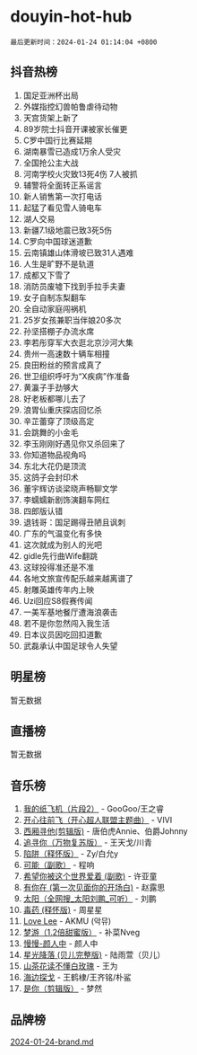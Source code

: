 # douyin-hot-hub

`最后更新时间：2024-01-24 01:14:04 +0800`

## 抖音热榜

1. 国足亚洲杯出局
1. 外媒指控幻兽帕鲁虐待动物
1. 天宫货架上新了
1. 89岁院士抖音开课被家长催更
1. C罗中国行比赛延期
1. 湖南暴雪已造成1万余人受灾
1. 全国抢公主大战
1. 河南学校火灾致13死4伤 7人被抓
1. 辅警将全面转正系谣言
1. 新人销售第一次打电话
1. 起猛了看见雪人骑电车
1. 湖人交易
1. 新疆7.1级地震已致3死5伤
1. C罗向中国球迷道歉
1. 云南镇雄山体滑坡已致31人遇难
1. 人生是旷野不是轨道
1. 成都又下雪了
1. 消防员废墟下找到手拉手夫妻
1. 女子自制冻梨翻车
1. 全自动家庭闯祸机
1. 25岁女孩兼职当伴娘20多次
1. 孙坚搭棚子办流水席
1. 李若彤穿军大衣逛北京沙河大集
1. 贵州一高速数十辆车相撞
1. 良田粉丝的预言成真了
1. 世卫组织呼吁为“X疾病”作准备
1. 黄瀛子手劲够大
1. 好老板都哪儿去了
1. 浪胃仙重庆探店回忆杀
1. 辛芷蕾穿了顶级高定
1. 会跳舞的小金毛
1. 李玉刚刚好遇见你又杀回来了
1. 你知道物品视角吗
1. 东北大花仍是顶流
1. 这鸽子会封印术
1. 董宇辉访谈梁晓声畅聊文学
1. 李蠕蠕新剧饰演翻车网红
1. 四郎版认错
1. 退钱哥：国足踢得丑陋且讽刺
1. 广东的气温变化有多快
1. 这次就成为别人的光吧
1. gidle先行曲Wife翻跳
1. 这球投得准还是不准
1. 各地文旅宣传配乐越来越离谱了
1. 射雕英雄传年内上映
1. Uzi回应S8假赛传闻
1. 一美军基地餐厅遭海浪袭击
1. 若不是你忽然闯入我生活
1. 日本议员因吃回扣道歉
1. 武磊承认中国足球令人失望

## 明星榜

暂无数据

## 直播榜

暂无数据

## 音乐榜

1. [我的纸飞机（片段2）](https://sf86-cdn-tos.douyinstatic.com/obj/tos-cn-ve-2774/oM2ZrKcg2CD5AeRB2gkeXOFB1IxAGJdZPazYHf) - GooGoo/王之睿
1. [开心往前飞（开心超人联盟主题曲）](https://sf3-cdn-tos.douyinstatic.com/obj/tos-cn-ve-2774/9d8fb7c82cf1421fb93a9fe925275e0a) - VIVI
1. [西厢寻他(剪辑版)](https://sf3-cdn-tos.douyinstatic.com/obj/tos-cn-ve-2774/oUsAVfAQKlRNxEv5qxvIB8o5qmIWUcXbzJKJhw) - 唐伯虎Annie、伯爵Johnny
1. [追寻你（万物复苏版）](https://sf86-cdn-tos.douyinstatic.com/obj/tos-cn-ve-2774/oYeAZJsbjIDit9APmBg8u6uDUQnHmoCf3gbo74) - 王天戈/川青
1. [陷阱（释怀版）](https://sf3-cdn-tos.douyinstatic.com/obj/tos-cn-ve-2774/oE8C21LeZrzKLDFfQYgMzx4GAIHageG5IzayY7) - Zy/白允y
1. [可能（副歌）](https://sf86-cdn-tos.douyinstatic.com/obj/tos-cn-ve-2774/cde1731888894259b333569393c2fb51) - 程响
1. [希望你被这个世界爱着 (副歌)](https://sf86-cdn-tos.douyinstatic.com/obj/tos-cn-ve-2774/oUHCmWQfZlE3QQBKBeD8rCFLpJzPgCpImhsxMt) - 许亚童
1. [有你在 (第一次见面你的开场白)](https://sf6-cdn-tos.douyinstatic.com/obj/tos-cn-ve-2774/oAthrQ3ClJBfI57uBoFEgNDYtNCZ0TSYQQfxQ0) - 赵露思
1. [太阳（全网搜_太阳刘鹏_可听）](https://sf3-cdn-tos.douyinstatic.com/obj/tos-cn-ve-2774/ogWbyIQnlBFImVbeDocRdCIYtBHlbJXgfZMvgz) - 刘鹏
1. [毒药 (释怀版)](https://sf86-cdn-tos.douyinstatic.com/obj/tos-cn-ve-2774/oYILMEAzspdZBIzy4frJNB8ZHPHWAhiwowd4Ad) - 周星星
1. [Love Lee](https://sf86-cdn-tos.douyinstatic.com/obj/tos-cn-ve-2774/o05GbkJGbCBTdDnMtB0fwOYgkeZp23vrWQDQBS) - AKMU (악뮤)
1. [梦游（1.2倍甜蜜版）](https://sf3-cdn-tos.douyinstatic.com/obj/tos-cn-ve-2774/o4gyAUm8hwufoEABmwVIiQtHsFuGzAEEWtNMzo) - 补菜Nveg
1. [慢慢-颜人中](https://sf86-cdn-tos.douyinstatic.com/obj/tos-cn-ve-2774/ocjHNfBXdBxQNC8ZGAeoLMFTUgtBg8bkExunDC) - 颜人中
1. [星光降落 (贝儿完整版)](https://sf86-cdn-tos.douyinstatic.com/obj/tos-cn-ve-2774/okwB9hAwyAtsFFkFBzAX1hOOfQuIoMNs0W2Mwr) - 陆雨萱（贝儿）
1. [山茶花读不懂白玫瑰](https://sf6-cdn-tos.douyinstatic.com/obj/tos-cn-ve-2774/osfn8B7DktrRHEPJgPCfDbw7QDQEkwC16BxZg9) - 王为
1. [海边探戈](https://sf3-cdn-tos.douyinstatic.com/obj/tos-cn-ve-2774/os9gE0VQCGqt6VQkZDyBBYvfSDY0QFe3vVmubn) - 王鹤棣/王齐铭/朴鲨
1. [是你（剪辑版）](https://sf86-cdn-tos.douyinstatic.com/obj/tos-cn-ve-2774/46019dae783c4c969944217fe1cfafc4) - 梦然

## 品牌榜

[2024-01-24-brand.md](2024-01-24-brand.md)
